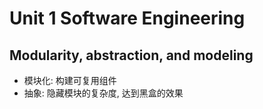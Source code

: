 # Unit 1 Software Engineering

## Modularity, abstraction, and modeling

- 模块化: 构建可复用组件
- 抽象: 隐藏模块的复杂度, 达到黑盒的效果 